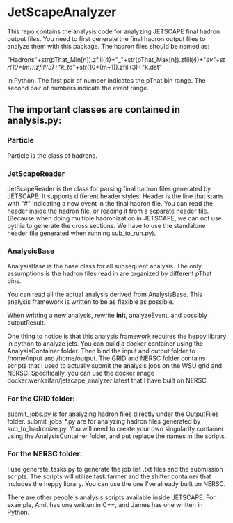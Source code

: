 # JetScapeAnalyzer

This repo contains the analysis code for analyzing JETSCAPE final hadron output files. You need to first generate the final hadron output files to analyze them with this package. The hadron files should be named as:

"Hadrons"+str(pThat_Min[n]).zfill(4)+"_"+str(pThat_Max[n]).zfill(4)+"_ev"+str(10*(m)).zfill(3)+"k_to_"+str(10*(m+1)).zfill(3)+"k.dat"

in Python. The first pair of number indicates the pThat bin range. The second pair of numbers indicate the event range. 

## The important classes are contained in analysis.py:

### Particle 

Particle is the class of hadrons. 

### JetScapeReader

JetScapeReader is the class for parsing final hadron files generated by JETSCAPE. It supports different header styles. Header is the line that starts with "#" indicating a new event in the final hadron file. You can read the header inside the hadron file, or reading it from a separate header file. (Because when doing multiple hadronization in JETSCAPE, we can not use pythia to generate the cross sections. We have to use the standalone header file generated when running sub_to_run.py). 

### AnalysisBase

AnalysisBase is the base class for all subsequent analysis. The only assumptions is the hadron files read in are organized by different pThat bins. 

You can read all the actual analysis derived from AnalysisBase. This analysis framework is written to be as flexible as possible. 

When writting a new analysis, rewrite __init__, analyzeEvent, and possibly outputResult.

One thing to notice is that this analysis framework requires the heppy library in python to analyze jets. You can build a docker container using the AnalysisContainer folder. Then bind the input and output folder to /home/input and /home/output. The GRID and NERSC folder contains scripts that I used to actually submit the analysis jobs on the WSU grid and NERSC. Specifically, you can use the docker image docker:wenkaifan/jetscape_analyzer:latest that I have built on NERSC. 

### For the GRID folder:

submit_jobs.py is for analyzing hadron files directly under the OutputFiles folder. submit_jobs_*.py are for analyzing hadron files generated by sub_to_hadronize.py. You will need to create your own singularity container using the AnalysisContainer folder, and put replace the names in the scripts.

### For the NERSC folder:

I use generate_tasks.py to generate the job list .txt files and the submission scripts. The scripts will utilize task farmer and the shifter container that includes the heppy library. You can use the one I've already built on NERSC. 

There are other people's analysis scripts available inside JETSCAPE. For example, Amit has one written in C++, and James has one written in Python.

